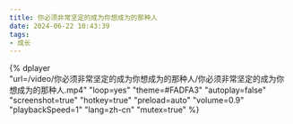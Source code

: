 ```yaml
---
title: 你必须非常坚定的成为你想成为的那种人
date: 2024-06-22 10:43:39
tags:
- 成长
---
```


{%
    dplayer     
    "url=/video/你必须非常坚定的成为你想成为的那种人/你必须非常坚定的成为你想成为的那种人.mp4"
    "loop=yes"
    "theme=#FADFA3"
    "autoplay=false"
    "screenshot=true"
    "hotkey=true"
    "preload=auto"
    "volume=0.9"
    "playbackSpeed=1"
    "lang=zh-cn"
    "mutex=true"
%}
